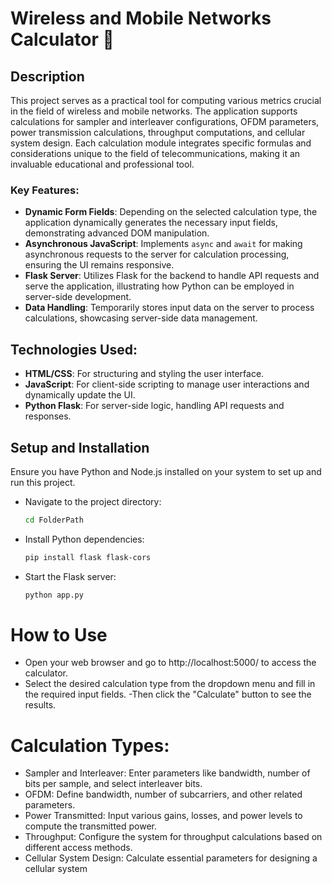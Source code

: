 # Wireless and Mobile Networks Calculator 📡

## Description
This project serves as a practical tool for computing various metrics crucial in the field of wireless and mobile networks. The application supports calculations for sampler and interleaver configurations, OFDM parameters, power transmission calculations, throughput computations, and cellular system design. Each calculation module integrates specific formulas and considerations unique to the field of telecommunications, making it an invaluable educational and professional tool.

### Key Features:
- **Dynamic Form Fields**: Depending on the selected calculation type, the application dynamically generates the necessary input fields, demonstrating advanced DOM manipulation.
- **Asynchronous JavaScript**: Implements `async` and `await` for making asynchronous requests to the server for calculation processing, ensuring the UI remains responsive.
- **Flask Server**: Utilizes Flask for the backend to handle API requests and serve the application, illustrating how Python can be employed in server-side development.
- **Data Handling**: Temporarily stores input data on the server to process calculations, showcasing server-side data management.

## Technologies Used:
- **HTML/CSS**: For structuring and styling the user interface.
- **JavaScript**: For client-side scripting to manage user interactions and dynamically update the UI.
- **Python Flask**: For server-side logic, handling API requests and responses.

## Setup and Installation
Ensure you have Python and Node.js installed on your system to set up and run this project.
- Navigate to the project directory:
  ```bash
  cd FolderPath
  ```
- Install Python dependencies:
  ```bash
  pip install flask flask-cors
  ```
- Start the Flask server:
  ```bash
  python app.py
  ```


# How to Use
- Open your web browser and go to http://localhost:5000/ to access the calculator.
- Select the desired calculation type from the dropdown menu and fill in the required input fields.
-Then click the "Calculate" button to see the results.

# Calculation Types:
- Sampler and Interleaver: Enter parameters like bandwidth, number of bits per sample, and select interleaver bits.
- OFDM: Define bandwidth, number of subcarriers, and other related parameters.
- Power Transmitted: Input various gains, losses, and power levels to compute the transmitted power.
- Throughput: Configure the system for throughput calculations based on different access methods.
- Cellular System Design: Calculate essential parameters for designing a cellular system
